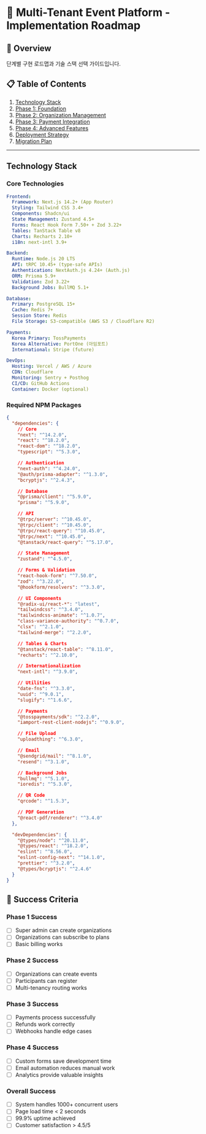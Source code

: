 # 🚀 Multi-Tenant Event Platform - Implementation Roadmap

## 🎯 Overview
단계별 구현 로드맵과 기술 스택 선택 가이드입니다.

## 📋 Table of Contents
1. [Technology Stack](#technology-stack)
2. [Phase 1: Foundation](#phase-1-foundation-week-1-2)
3. [Phase 2: Organization Management](#phase-2-organization-management-week-3-4)
4. [Phase 3: Payment Integration](#phase-3-payment-integration-week-5-6)
5. [Phase 4: Advanced Features](#phase-4-advanced-features-week-7-8)
6. [Deployment Strategy](#deployment-strategy)
7. [Migration Plan](#migration-plan)

---

## Technology Stack

### Core Technologies
```yaml
Frontend:
  Framework: Next.js 14.2+ (App Router)
  Styling: Tailwind CSS 3.4+
  Components: Shadcn/ui
  State Management: Zustand 4.5+
  Forms: React Hook Form 7.50+ + Zod 3.22+
  Tables: TanStack Table v8
  Charts: Recharts 2.10+
  i18n: next-intl 3.9+

Backend:
  Runtime: Node.js 20 LTS
  API: tRPC 10.45+ (type-safe APIs)
  Authentication: NextAuth.js 4.24+ (Auth.js)
  ORM: Prisma 5.9+
  Validation: Zod 3.22+
  Background Jobs: BullMQ 5.1+

Database:
  Primary: PostgreSQL 15+
  Cache: Redis 7+
  Session Store: Redis
  File Storage: S3-compatible (AWS S3 / Cloudflare R2)

Payments:
  Korea Primary: TossPayments
  Korea Alternative: PortOne (아임포트)
  International: Stripe (future)

DevOps:
  Hosting: Vercel / AWS / Azure
  CDN: Cloudflare
  Monitoring: Sentry + Posthog
  CI/CD: GitHub Actions
  Container: Docker (optional)
```

### Required NPM Packages
```json
{
  "dependencies": {
    // Core
    "next": "^14.2.0",
    "react": "^18.2.0",
    "react-dom": "^18.2.0",
    "typescript": "^5.3.0",

    // Authentication
    "next-auth": "^4.24.0",
    "@auth/prisma-adapter": "^1.3.0",
    "bcryptjs": "^2.4.3",

    // Database
    "@prisma/client": "^5.9.0",
    "prisma": "^5.9.0",

    // API
    "@trpc/server": "^10.45.0",
    "@trpc/client": "^10.45.0",
    "@trpc/react-query": "^10.45.0",
    "@trpc/next": "^10.45.0",
    "@tanstack/react-query": "^5.17.0",

    // State Management
    "zustand": "^4.5.0",

    // Forms & Validation
    "react-hook-form": "^7.50.0",
    "zod": "^3.22.0",
    "@hookform/resolvers": "^3.3.0",

    // UI Components
    "@radix-ui/react-*": "latest",
    "tailwindcss": "^3.4.0",
    "tailwindcss-animate": "^1.0.7",
    "class-variance-authority": "^0.7.0",
    "clsx": "^2.1.0",
    "tailwind-merge": "^2.2.0",

    // Tables & Charts
    "@tanstack/react-table": "^8.11.0",
    "recharts": "^2.10.0",

    // Internationalization
    "next-intl": "^3.9.0",

    // Utilities
    "date-fns": "^3.3.0",
    "uuid": "^9.0.1",
    "slugify": "^1.6.6",

    // Payments
    "@tosspayments/sdk": "^2.2.0",
    "iamport-rest-client-nodejs": "^0.9.0",

    // File Upload
    "uploadthing": "^6.3.0",

    // Email
    "@sendgrid/mail": "^8.1.0",
    "resend": "^3.1.0",

    // Background Jobs
    "bullmq": "^5.1.0",
    "ioredis": "^5.3.0",

    // QR Code
    "qrcode": "^1.5.3",

    // PDF Generation
    "@react-pdf/renderer": "^3.4.0"
  },

  "devDependencies": {
    "@types/node": "^20.11.0",
    "@types/react": "^18.2.0",
    "eslint": "^8.56.0",
    "eslint-config-next": "^14.1.0",
    "prettier": "^3.2.0",
    "@types/bcryptjs": "^2.4.6"
  }
}
```


## 🎯 Success Criteria

### Phase 1 Success
- [ ] Super admin can create organizations
- [ ] Organizations can subscribe to plans
- [ ] Basic billing works

### Phase 2 Success
- [ ] Organizations can create events
- [ ] Participants can register
- [ ] Multi-tenancy routing works

### Phase 3 Success
- [ ] Payments process successfully
- [ ] Refunds work correctly
- [ ] Webhooks handle edge cases

### Phase 4 Success
- [ ] Custom forms save development time
- [ ] Email automation reduces manual work
- [ ] Analytics provide valuable insights

### Overall Success
- [ ] System handles 1000+ concurrent users
- [ ] Page load time < 2 seconds
- [ ] 99.9% uptime achieved
- [ ] Customer satisfaction > 4.5/5